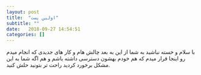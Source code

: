 ```yaml
---
layout: post
title:  "اولین پست"
subtitle: ""
date:   2018-09-27 14:54:51
categories: []
---
```

با سلام و خسته نباشید به شما
از این به بعد چالش هام و کار های جدیدی که انجام میدم رو اینجا قرار میدم که هم خودم بهشون دسترسی داشته باشم و هم اگه شما به این مشکل برخورد کردید راحت تر بتونید حلش کنید.

